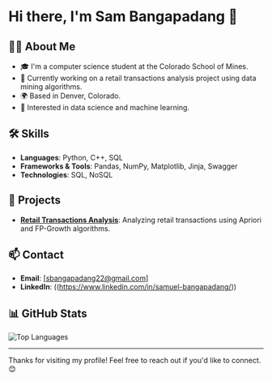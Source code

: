 # Hi there, I'm Sam Bangapadang 👋

## 👨‍💻 About Me

- 🎓 I'm a computer science student at the Colorado School of Mines.
- 🌱 Currently working on a retail transactions analysis project using data mining algorithms.
- 🌍 Based in Denver, Colorado.
- 🚀 Interested in data science and machine learning.

## 🛠️ Skills

- **Languages**: Python, C++, SQL
- **Frameworks & Tools**: Pandas, NumPy, Matplotlib, Jinja, Swagger
- **Technologies**: SQL, NoSQL

## 🔭 Projects

- **[Retail Transactions Analysis](https://github.com/sbangapadang22/HousePricesPrediction)**: Analyzing retail transactions using Apriori and FP-Growth algorithms.

## 📫 Contact

- **Email**: [sbangapadang22@gmail.com]
- **LinkedIn**: ((https://www.linkedin.com/in/samuel-bangapadang/))

## 📊 GitHub Stats

![Top Languages](https://github-readme-stats.vercel.app/api/top-langs/?username=sbangapadang22&layout=compact&theme=radical)

---

Thanks for visiting my profile! Feel free to reach out if you'd like to connect. 😊
